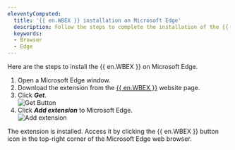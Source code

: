 ```yaml
---
eleventyComputed:
  title: '{{ en.WBEX }} installation on Microsoft Edge'
  description: Follow the steps to complete the installation of the {{ en.WBEX }} in the Edge web browser. 
  keywords:
  - Browser
  - Edge
---
```

Here are the steps to install the {{ en.WBEX }} on Microsoft Edge.

1. Open a Microsoft Edge window. 
1. Download the extension from the [{{ en.WBEX }}](https://devolutions.net/workspace) website page.
1. Click ***Get***.  
![Get Button](https://webdevolutions.azureedge.net/docs/en/kb/KB4809.png)  
1. Click ***Add extension*** to Microsoft Edge.  
![Add extension](https://webdevolutions.azureedge.net/docs/en/kb/KB4810.png)  

The extension is installed. Access it by clicking the {{ en.WBEX }} button icon in the top-right corner of the Microsoft Edge web browser.
